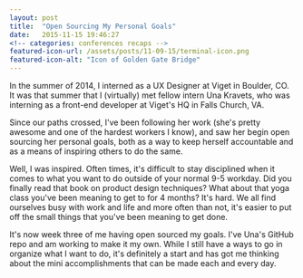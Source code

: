 ```yaml
---
layout: post
title:  "Open Sourcing My Personal Goals"
date:   2015-11-15 19:46:27
<!-- categories: conferences recaps -->
featured-icon-url: /assets/posts/11-09-15/terminal-icon.png
featured-icon-alt: "Icon of Golden Gate Bridge"
---
```



In the summer of 2014, I interned as a UX Designer at Viget in Boulder, CO. It was that summer that I (virtually) met fellow intern Una Kravets, who was interning as a front-end developer at Viget's HQ in Falls Church, VA. 

Since our paths crossed, I've been following her work (she's pretty awesome and one of the hardest workers I know), and saw her begin open sourcing her personal goals, both as a way to keep herself accountable and as a means of inspiring others to do the same.

Well, I was inspired. Often times, it's difficult to stay disciplined when it comes to what you want to do outside of your normal 9-5 workday. Did you finally read that book on product design techniques? What about that yoga class you've been meaning to get to for 4 months? It's hard. We all find ourselves busy with work and life and more often than not, it's easier to put off the small things that you've been meaning to get done.

It's now week three of me having open sourced my goals. I've Una's GitHub repo and am working to make it my own. While I still have a ways to go in organize what I want to do, it's definitely a start and has got me thinking about the mini accomplishments that can be made each and every day.